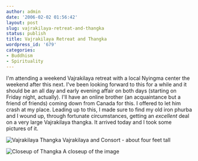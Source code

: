 ```yaml
---
author: admin
date: '2006-02-02 01:56:42'
layout: post
slug: vajrakilaya-retreat-and-thangka
status: publish
title: Vajrakilaya Retreat and Thangka
wordpress_id: '679'
categories:
- Buddhism
- Spirituality
---
```


I'm attending a weekend Vajrakilaya retreat with a local Nyingma center
the weekend after this next. I've been looking forward to this for a
while and it should be an all day and early evening affair on both days
(starting on Friday night, actually). I'll have an online brother (an
acquaintance but a friend of friends) coming down from Canada for this.
I offered to let him crash at my place. Leading up to this, I made sure
to find my old iron phurba and I wound up, through fortunate
circumstances, getting an *excellent* deal on a very large Vajrakilaya
thangka. It arrived today and I took some pictures of it.

![Vajrakilaya
Thangka](http://www.arcanology.com/images/vajrakilaya-thangka-web.jpg "Vajrakilaya Thangka")
Vajrakilaya and Consort - about four feet tall

![Closeup of
Thangka](http://www.arcanology.com/images/closeup-web.jpg "Closeup of Thangka")
A closeup of the image
